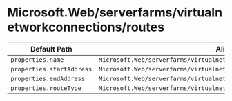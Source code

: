 # Microsoft.Web/serverfarms/virtualnetworkconnections/routes

| Default Path | Alias |
|---|---|
| `properties.name` | `Microsoft.Web/serverfarms/virtualnetworkconnections/routes/name` |
| `properties.startAddress` | `Microsoft.Web/serverfarms/virtualnetworkconnections/routes/startAddress` |
| `properties.endAddress` | `Microsoft.Web/serverfarms/virtualnetworkconnections/routes/endAddress` |
| `properties.routeType` | `Microsoft.Web/serverfarms/virtualnetworkconnections/routes/routeType` |

